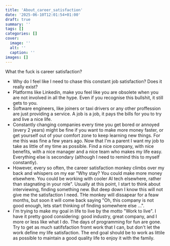 ```yaml
---
title: 'About_career_satisfaction'
date: '2025-06-10T12:01:54+01:00'
draft: true 
summary: ''
tags: []
categories: []
cover:
  image: ''
  alt: ''
  caption: ''
images: []
---
```

What the fuck is career satisfaction?

- Why do I feel like I need to chase this constant job satisfaction? Does it really exist?
- Platforms like Linkedin, make you feel like you are obsolete when you are not involved in all the hype. Even if you recognise this bullshit, it still gets to you.
- Software engineers, like joiners or taxi drivers or any other proffession are just providing a service. A job is a job, it pays the bills for you to try and live a nice life. 
- Constantly changing companies every time you get bored or annoyed (every 2 years) might be fine if you want to make more money faster, or get yourself out of your comfort zone to keep learning new things. For me this was fine a few years ago. Now that I'm a parent I want my job to take as little of my time as possible. Find a nice company, with nice benefits, with a nice manager and a nice team who makes my life easy. Everything else is secondary (although I need to remind this to myself constantly).
- However, every so often, the career satisfaction monkey climbs over my back and whispers on my ear "Why stay? You could make more money elsewhere. You could be working with cooler AI tech elsewhere, rather than stagnating in your role". Usually at this point, I start to think about interviewing, finding something new. But deep down I know this will not give me the satisfaction I need. THe monkey will dissapear for a feaw months, but soon it will come back saying "Oh, this company is not good enough, lets start thinking of finding somewhere else ...".
- I'm trying to make my goal in life to live by the motto "Work to live". I have it pretty good considering: good industry, great company, and I more or less like what I do. The days of programming for fun are gone. Try to get as much satifsfaction fromt work that I can, but don't let the work define my life satisfaction. The end goal should be to work as littile as possible to maintain a good quality life to enjoy it with the family.
